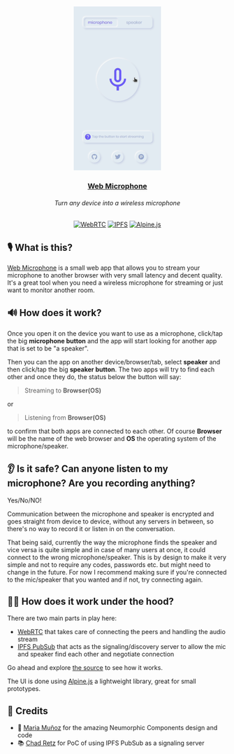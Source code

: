 <div align="center">
  <img src="webmic.gif" alt="Screen capture" width="200" />
  <h3><a href="https://webmic.suda.pl/" target="_blank">Web Microphone</a></h3>
  <h6>Turn any device into a wireless microphone</h6>
  <a href="https://webrtc.org/" target="_blank"><img src="https://img.shields.io/badge/-webrtc-important" alt="WebRTC" /></a>
  <a href="https://ipfs.io/" target="_blank"><img src="https://img.shields.io/badge/-ipfs-informational" alt="IPFS" /></a>
  <a href="https://github.com/alpinejs/alpine" target="_blank"><img src="https://img.shields.io/badge/-alpinejs-success" alt="Alpine.js" /></a>
</div>

## 🎙 What is this?

<a href="https://webmic.suda.pl/" target="_blank">Web Microphone</a> is a small web app that allows you to stream your microphone to another browser with very small latency and decent quality.
It's a great tool when you need a wireless microphone for streaming or just want to monitor another room.

## 🔊 How does it work?

Once you open it on the device you want to use as a microphone, click/tap the big **microphone button** and the app will start looking for another app that is set to be "a speaker".

Then you can the app on another device/browser/tab, select **speaker** and then click/tap the big **speaker button**. The two apps will try to find each other and once they do, the status below the button will say:

> Streaming to **Browser(OS)**

or

> Listening from **Browser(OS)**

to confirm that both apps are connected to each other. Of course **Browser** will be the name of the web browser and **OS** the operating system of the microphone/speaker.

## 👂 Is it safe? Can anyone listen to my microphone? Are you recording anything?

Yes/No/NO!

Communication between the microphone and speaker is encrypted and goes straight from device to device, without any servers in between, so there's no way to record it or listen in on the conversation.

That being said, currently the way the microphone finds the speaker and vice versa is quite simple and in case of many users at once, it could connect to the wrong microphone/speaker. This is by design to make it very simple and not to require any codes, passwords etc. but might need to change in the future. For now I recommend making sure if you're connected to the mic/speaker that you wanted and if not, try connecting again.

## 👩‍💻 How does it work under the hood?

There are two main parts in play here:
* [WebRTC](https://webrtc.org/) that takes care of connecting the peers and handling the audio stream
* [IPFS PubSub](https://blog.ipfs.io/25-pubsub/) that acts as the signaling/discovery server to allow the mic and speaker find each other and negotiate connection

Go ahead and explore [the source](script.js) to see how it works.

The UI is done using [Alpine.js](https://github.com/alpinejs/alpine) a lightweight library, great for small prototypes.

## 🙇 Credits

* 🎨 [Maria Muñoz](https://dribbble.com/myacode) for the amazing Neumorphic Components design and code
* 📚 [Chad Retz](https://github.com/cretz/webrtc-ipfs-signaling) for PoC of using IPFS PubSub as a signaling server